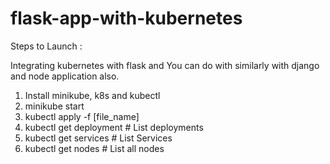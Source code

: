 # flask-app-with-kubernetes

Steps to Launch :

Integrating kubernetes with flask and You can do with similarly with django and node application also. 

1. Install minikube, k8s and kubectl
2. minikube start
3. kubectl apply -f [file_name]
4. kubectl get deployment # List deployments
5. kubectl get services # List Services
6. kubectl get nodes # List all nodes
